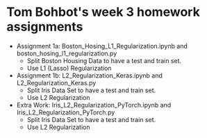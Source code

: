  # Tom Bohbot's week 3 homework assignments
- Assignment 1a: Boston_Hosing_L1_Regularization.ipynb and boston_hosing_l1_regularization.py
  - Split Boston Housing Data to have a test and train set. 
  - Use L1 (Lasso) Regularization
- Assignment 1b: L2_Regularization_Keras.ipynb and L2_Regularization_Keras.py
  - Split Iris Data Set to have a test and train set. 
  - Use L2 Regularization
- Extra Work: Iris_L2_Regularization_PyTorch.ipynb and Iris_L2_Regularization_PyTorch.py
  - Split Iris Data Set to have a test and train set. 
  - Use L2 Regularization
